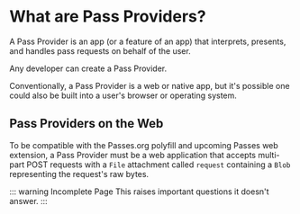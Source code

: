 # What are Pass Providers?
A Pass Provider is an app (or a feature of an app) that interprets, presents, and handles pass requests on behalf of the user.

Any developer can create a Pass Provider.

Conventionally, a Pass Provider is a web or native app, but it's possible one could also be built into a user's browser or operating system.

## Pass Providers on the Web
To be compatible with the Passes.org polyfill and upcoming Passes web extension, a Pass Provider must be a web application that accepts multi-part POST requests with a `File` attachment called `request` containing a `Blob` representing the request's raw bytes. 

::: warning Incomplete Page
This raises important questions it doesn't answer.
:::